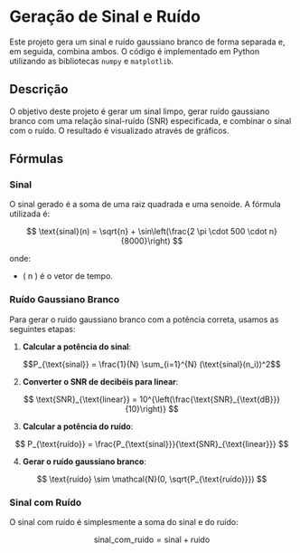 # Geração de Sinal e Ruído

Este projeto gera um sinal e ruído gaussiano branco de forma separada e, em seguida, combina ambos. O código é implementado em Python utilizando as bibliotecas `numpy` e `matplotlib`.

## Descrição

O objetivo deste projeto é gerar um sinal limpo, gerar ruído gaussiano branco com uma relação sinal-ruído (SNR) especificada, e combinar o sinal com o ruído. O resultado é visualizado através de gráficos.

## Fórmulas

### Sinal

O sinal gerado é a soma de uma raiz quadrada e uma senoide. A fórmula utilizada é:

$$
\text{sinal}(n) = \sqrt{n} + \sin\left(\frac{2 \pi \cdot 500 \cdot n}{8000}\right)
$$

onde:
- \( n \) é o vetor de tempo.

### Ruído Gaussiano Branco

Para gerar o ruído gaussiano branco com a potência correta, usamos as seguintes etapas:

1. **Calcular a potência do sinal**:

$$P_{\text{sinal}} = \frac{1}{N} \sum_{i=1}^{N} (\text{sinal}(n_i))^2$$

2. **Converter o SNR de decibéis para linear**:

$$
\text{SNR}_{\text{linear}} = 10^{\left(\frac{\text{SNR}_{\text{dB}}}{10}\right)}
$$

3. **Calcular a potência do ruído**:

$$
P_{\text{ruído}} = \frac{P_{\text{sinal}}}{\text{SNR}_{\text{linear}}}
$$

4. **Gerar o ruído gaussiano branco**:

$$
\text{ruído} \sim \mathcal{N}(0, \sqrt{P_{\text{ruído}}})
$$

### Sinal com Ruído

O sinal com ruído é simplesmente a soma do sinal e do ruído:

$$\text{sinal\_com\_ruido} = \text{sinal} + \text{ruido}$$